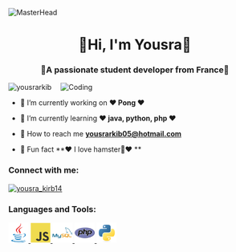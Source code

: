 ![MasterHead](https://img.wattpad.com/34872617bc68540a587f8f04bf07f3a54b6dd680/68747470733a2f2f73332e616d617a6f6e6177732e636f6d2f776174747061642d6d656469612d736572766963652f53746f7279496d6167652f7779523665476b595f70316678673d3d2d313231383035393339362e313734306166373438613165363732623234383532383730353839372e676966)
<h1 align="center">🌸Hi, I'm Yousra🌸</h1>
<h3 align="center">🌷A passionate student developer from France🌷</h3>
<img align="right" alt="Coding" width="400" src="https://images.squarespace-cdn.com/content/v1/55ab4afce4b06df5b4612325/612e3ead-1b44-42c4-bea8-827b03a07194/giphy.gif">

<p align="left"> <img src="https://komarev.com/ghpvc/?username=yousrarkib&label=Profile%20views&color=0e75b6&style=flat" alt="yousrarkib" /> </p>

- 💐 I’m currently working on **♥ Pong ♥**

- 🌺 I’m currently learning **♥ java, python, php ♥**

- 🌼 How to reach me **yousrarkib05@hotmail.com**

- 🩷 Fun fact **♥ I love hamster🐹♥ **

<h3 align="left">Connect with me:</h3>
<p align="left">
<a href="https://instagram.com/yousra_kirb14" target="blank"><img align="center" src="https://raw.githubusercontent.com/rahuldkjain/github-profile-readme-generator/master/src/images/icons/Social/instagram.svg" alt="yousra_kirb14" height="30" width="40" /></a>
</p>

<h3 align="left">Languages and Tools:</h3>
<p align="left"> <a href="https://www.java.com" target="_blank" rel="noreferrer"> <img src="https://raw.githubusercontent.com/devicons/devicon/master/icons/java/java-original.svg" alt="java" width="40" height="40"/> </a> <a href="https://developer.mozilla.org/en-US/docs/Web/JavaScript" target="_blank" rel="noreferrer"> <img src="https://raw.githubusercontent.com/devicons/devicon/master/icons/javascript/javascript-original.svg" alt="javascript" width="40" height="40"/> </a> <a href="https://www.mysql.com/" target="_blank" rel="noreferrer"> <img src="https://raw.githubusercontent.com/devicons/devicon/master/icons/mysql/mysql-original-wordmark.svg" alt="mysql" width="40" height="40"/> </a> <a href="https://www.php.net" target="_blank" rel="noreferrer"> <img src="https://raw.githubusercontent.com/devicons/devicon/master/icons/php/php-original.svg" alt="php" width="40" height="40"/> </a> <a href="https://www.python.org" target="_blank" rel="noreferrer"> <img src="https://raw.githubusercontent.com/devicons/devicon/master/icons/python/python-original.svg" alt="python" width="40" height="40"/> </a> </p>
